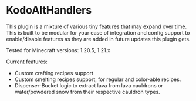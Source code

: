 # KodoAltHandlers

This plugin is a mixture of various tiny features that may expand over time. This is built to be modular for your ease of integration and config support to enable/disable features as they are added in future updates this plugin gets.

Tested for Minecraft versions: 1.20.5, 1.21.x

Current features:
- Custom crafting recipes support
- Custom smelting recipes support, for regular and color-able recipes.
- Dispenser-Bucket logic to extract lava from lava cauldrons or water/powdered snow from their respective cauldron types.

